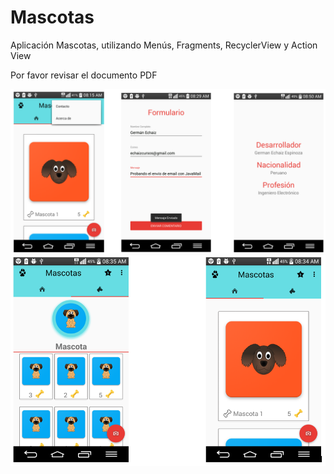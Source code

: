 # Mascotas

Aplicación Mascotas, utilizando Menús, Fragments, RecyclerView y Action View

Por favor revisar el documento PDF  

![Capture1](https://github.com/echaizg/MascotasMF/blob/master/Captura1.PNG "Capture1")
![Capture2](https://github.com/echaizg/MascotasMF/blob/master/Captura2.PNG "Capture2")


